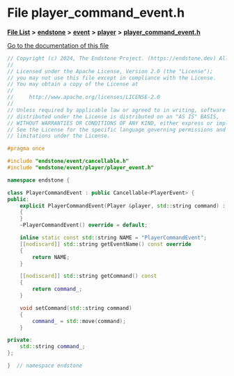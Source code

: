 

# File player\_command\_event.h

[**File List**](files.md) **>** [**endstone**](dir_6cf277b678674f97c7a2b6b3b2447b33.md) **>** [**event**](dir_f1d783c0ad83ee143d16e768ebca51c8.md) **>** [**player**](dir_7c05c37b25e9c9eccd9c63c2d313ba28.md) **>** [**player\_command\_event.h**](player__command__event_8h.md)

[Go to the documentation of this file](player__command__event_8h.md)


```C++
// Copyright (c) 2024, The Endstone Project. (https://endstone.dev) All Rights Reserved.
//
// Licensed under the Apache License, Version 2.0 (the "License");
// you may not use this file except in compliance with the License.
// You may obtain a copy of the License at
//
//     http://www.apache.org/licenses/LICENSE-2.0
//
// Unless required by applicable law or agreed to in writing, software
// distributed under the License is distributed on an "AS IS" BASIS,
// WITHOUT WARRANTIES OR CONDITIONS OF ANY KIND, either express or implied.
// See the License for the specific language governing permissions and
// limitations under the License.

#pragma once

#include "endstone/event/cancellable.h"
#include "endstone/event/player/player_event.h"

namespace endstone {

class PlayerCommandEvent : public Cancellable<PlayerEvent> {
public:
    explicit PlayerCommandEvent(Player &player, std::string command) : Cancellable(player), command_(std::move(command))
    {
    }
    ~PlayerCommandEvent() override = default;

    inline static const std::string NAME = "PlayerCommandEvent";
    [[nodiscard]] std::string getEventName() const override
    {
        return NAME;
    }

    [[nodiscard]] std::string getCommand() const
    {
        return command_;
    }

    void setCommand(std::string command)
    {
        command_ = std::move(command);
    }

private:
    std::string command_;
};

}  // namespace endstone
```


